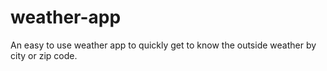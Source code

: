 # weather-app
An easy to use weather app to quickly get to know the outside weather by city or zip code. 
